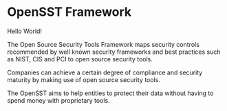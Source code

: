 # OpenSST Framework

Hello World!

The Open Source Security Tools Framework maps security controls recommended by well known security frameworks and best practices such as NIST, CIS and PCI to open source security tools.

Companies can achieve a certain degree of compliance and security maturity by making use of open source security tools.

The OpenSST aims to help entities to protect their data without having to spend money with proprietary tools.
